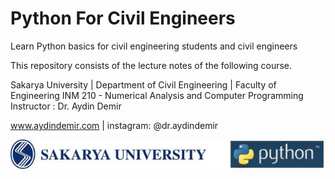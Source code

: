 # Python For Civil Engineers
Learn Python basics for civil engineering students and civil engineers

This repository consists of the lecture notes of the following course.

Sakarya University | Department of Civil Engineering | Faculty of Engineering
INM 210 - Numerical Analysis and Computer Programming
Instructor : Dr. Aydin Demir

www.aydindemir.com | instagram: @dr.aydindemir

<img src="./Figures/SAUyatay2logo1.jpg" align="left"/> <br> 
<br> 
